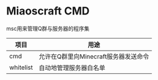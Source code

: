 # Miaoscraft CMD

msc用来管理Q群与服务器的程序集

| 项目 | 用途 |
| ------ | ------ |
| cmd | 允许在Q群里向Minecraft服务器发送命令 | 
| whitelist | 自动地管理服务器白名单 | 

